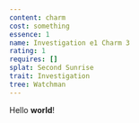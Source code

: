 ```yaml
---
content: charm
cost: something
essence: 1
name: Investigation e1 Charm 3
rating: 1
requires: []
splat: Second Sunrise
trait: Investigation
tree: Watchman
---
```


Hello **world**!
